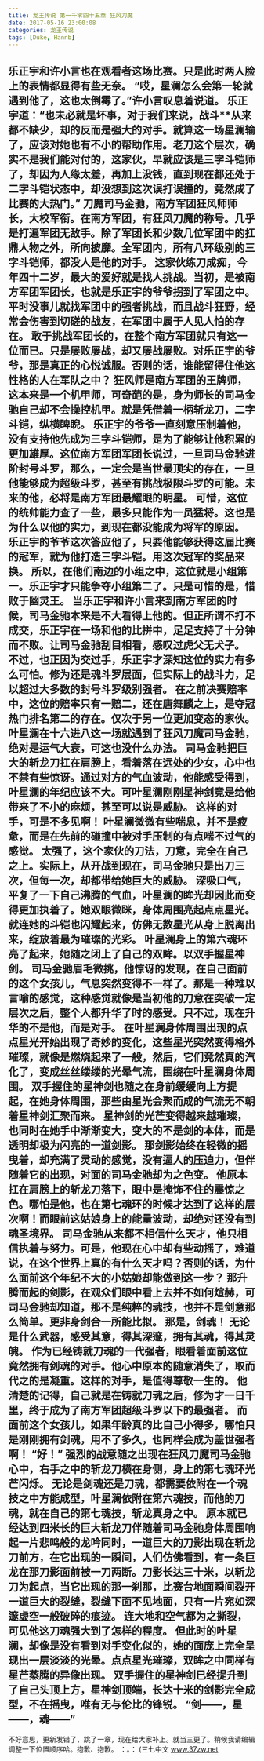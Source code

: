 ```yaml
---
title: 龙王传说 第一千零四十五章 狂风刀魔
date: 2017-05-16 23:00:08
categories: 龙王传说
tags: [Duke, Hannb]
---
```


乐正宇和许小言也在观看者这场比赛。只是此时两人脸上的表情都显得有些无奈。
“哎，星澜怎么会第一轮就遇到他了，这也太倒霉了。”许小言叹息着说道。
乐正宇道：“也未必就是坏事，对于我们来说，战斗**从来都不缺少，却的反而是强大的对手。就算这一场星澜输了，应该对她也有不小的帮助作用。老刀这个层次，确实不是我们能对付的，这家伙，早就应该是三字斗铠师了，却因为人缘太差，再加上没钱，直到现在都还处于二字斗铠状态中，却没想到这次误打误撞的，竟然成了比赛的大热门。”
刀魔司马金驰，南方军团狂风师师长，大校军衔。在南方军团，有狂风刀魔的称号。几乎是打遍军团无敌手。除了军团长和少数几位军团中的扛鼎人物之外，所向披靡。全军团内，所有八环级别的三字斗铠师，都没人是他的对手。
这家伙练刀成痴，今年四十二岁，最大的爱好就是找人挑战。当初，是被南方军团军团长，也就是乐正宇的爷爷拐到了军团之中。平时没事儿就找军团中的强者挑战，而且战斗狂野，经常会伤害到切磋的战友，在军团中属于人见人怕的存在。
敢于挑战军团长的，在整个南方军团就只有这一位而已。只是屡败屡战，却又屡战屡败。对乐正宇的爷爷，那是真正的心悦诚服。否则的话，谁能留得住他这性格的人在军队之中？
狂风师是南方军团的王牌师，这本来是一个机甲师，可奇葩的是，身为师长的司马金驰自己却不会操控机甲。就是凭借着一柄斩龙刀，二字斗铠，纵横睥睨。
乐正宇的爷爷一直刻意压制着他，没有支持他先成为三字斗铠师，是为了能够让他积累的更加雄厚。这位南方军团军团长说过，一旦司马金驰进阶封号斗罗，那么，一定会是当世最顶尖的存在，一旦他能够成为超级斗罗，甚至有挑战极限斗罗的可能。未来的他，必将是南方军团最耀眼的明星。
可惜，这位的统帅能力查了一些，最多只能作为一员猛将。这也是为什么以他的实力，到现在都没能成为将军的原因。
乐正宇的爷爷这次答应他了，只要他能够获得这届比赛的冠军，就为他打造三字斗铠。用这次冠军的奖品来换。
所以，在他们南边的小组之中，这位就是小组第一。乐正宇才只能争夺小组第二了。只是可惜的是，惜败于幽灵王。
当乐正宇和许小言来到南方军团的时候，司马金驰本来是不大看得上他的。但正所谓不打不成交，乐正宇在一场和他的比拼中，足足支持了十分钟而不败。让司马金驰刮目相看，感叹过虎父无犬子。
不过，也正因为交过手，乐正宇才深知这位的实力有多么可怕。修为还是魂斗罗层面，但实际上的战斗力，足以超过大多数的封号斗罗级别强者。
在之前决赛赔率中，这位的赔率只有一赔二，还在唐舞麟之上，是夺冠热门排名第二的存在。仅次于另一位更加变态的家伙。
叶星澜在十六进八这一场就遇到了狂风刀魔司马金驰，绝对是运气大衰，可这也没什么办法。
司马金驰把巨大的斩龙刀扛在肩膀上，看着落在远处的少女，心中也不禁有些惊讶。通过对方的气血波动，他能感受得到，叶星澜的年纪应该不大。可叶星澜刚刚星神剑竟是给他带来了不小的麻烦，甚至可以说是威胁。
这样的对手，可是不多见啊！
叶星澜微微有些喘息，并不是疲惫，而是在先前的碰撞中被对手压制的有点喘不过气的感觉。
太强了，这个家伙的刀法，刀意，完全在自己之上。实际上，从开战到现在，司马金驰只是出刀三次，但每一次，却都带给她巨大的威胁。
深吸口气，平复了一下自己沸腾的气血，叶星澜的眸光却因此而变得更加执着了。她双眼微眯，身体周围亮起点点星光。就连她的斗铠也闪耀起来，仿佛无数星光从身上脱离出来，绽放着最为璀璨的光彩。
叶星澜身上的第六魂环亮了起来，她随之闭上了自己的双眸。以双手握星神剑。
司马金驰眉毛微挑，他惊讶的发现，在自己面前的这个女孩儿，气息突然变得不一样了。那是一种难以言喻的感觉，这种感觉就像是当初他的刀意在突破一定层次之后，整个人都升华了时的感受。只不过，现在升华的不是他，而是对手。
在叶星澜身体周围出现的点点星光开始出现了奇妙的变化，这些星光突然变得格外璀璨，就像是燃烧起来了一般，然后，它们竟然真的汽化了，变成丝丝缕缕的光晕气流，围绕在叶星澜身体周围。
双手握住的星神剑也随之在身前缓缓向上方提起，在她身体周围，那些由星光会聚而成的气流无不朝着星神剑汇聚而来。
星神剑的光芒变得越来越璀璨，也同时在她手中渐渐变大，变大的不是剑的本体，而是透明却极为闪亮的一道剑影。
那剑影始终在轻微的摇曳着，却充满了灵动的感觉，没有逼人的压迫力，但伴随着它的出现，对面的司马金驰却为之色变。
他原本扛在肩膀上的斩龙刀落下，眼中是掩饰不住的震惊之色。哪怕是他，也在第七魂环的时候才达到了这样的层次啊！而眼前这姑娘身上的能量波动，却绝对还没有到魂圣境界。
司马金驰从来都不相信什么天才，他只相信执着与努力。可是，他现在心中却有些动摇了，难道说，在这个世界上真的有什么天才吗？否则的话，为什么面前这个年纪不大的小姑娘却能做到这一步？
那升腾而起的剑影，在观众们眼中看上去并不如何煊赫，可司马金驰却知道，那不是纯粹的魂技，也并不是剑意那么简单。更非身剑合一所能比拟。
那是，剑魂！
无论是什么武器，感受其意，得其深邃，拥有其魂，得其灵魄。
作为已经铸就刀魂的一代强者，眼看着面前这位竟然拥有剑魂的对手。他心中原本的随意消失了，取而代之的是凝重。这样的对手，是值得尊敬一生的。
他清楚的记得，自己就是在铸就刀魂之后，修为才一日千里，终于成为了南方军团超级斗罗以下的最强者。
而面前这个女孩儿，如果年龄真的比自己小得多，哪怕只是刚刚拥有剑魂，用不了多久，也同样会成为盖世强者啊！
“好！”
强烈的战意随之出现在狂风刀魔司马金驰心中，右手之中的斩龙刀横在身侧，身上的第七魂环光芒闪烁。
无论是剑魂还是刀魂，都需要依附在一个魂技之中方能成型，叶星澜依附在第六魂技，而他的刀魂，就在自己的第七魂技，斩龙真身之中。
原本就已经达到四米长的巨大斩龙刀伴随着司马金驰身体周围响起一片悲鸣般的龙吟同时，一道巨大的刀影出现在斩龙刀前方，在它出现的一瞬间，人们仿佛看到，有一条巨龙在那刀影面前被一刀两断。刀影长达三十米，以斩龙刀为起点，当它出现的那一刹那，比赛台地面瞬间裂开一道巨大的裂缝，裂缝下面不见地面，只有一片宛如深邃虚空一般破碎的痕迹。
连大地和空气都为之撕裂，可见他这刀魂强大到了怎样的程度。
但此时的叶星澜，却像是没有看到对手变化似的，她的面庞上完全呈现出一层淡淡的光晕。点点星光璀璨，双眸之中同样有星芒蒸腾的异像出现。
双手握住的星神剑已经提升到了自己头顶上方，星神剑顶端，长达十米的剑影完全成型，不在摇曳，唯有无与伦比的锋锐。
“剑——，星——，魂——”
---------------------------------------
不好意思，更新发错了，跳了一章，现在给大家补上。就当三更了。稍候我请编辑调整一下位置顺序哈。抱歉、抱歉。
：。：
(三七中文 www.37zw.net